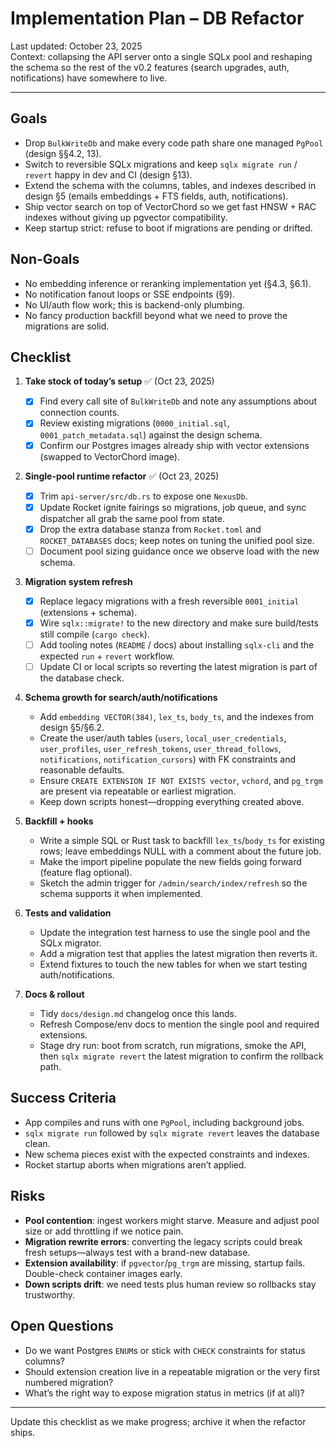 # Implementation Plan – DB Refactor

Last updated: October 23, 2025  
Context: collapsing the API server onto a single SQLx pool and reshaping the schema so the rest of the v0.2 features (search upgrades, auth, notifications) have somewhere to live.

---

## Goals

- Drop `BulkWriteDb` and make every code path share one managed `PgPool` (design §§4.2, 13).
- Switch to reversible SQLx migrations and keep `sqlx migrate run` / `revert` happy in dev and CI (design §13).
- Extend the schema with the columns, tables, and indexes described in design §5 (emails embeddings + FTS fields, auth, notifications).
- Ship vector search on top of VectorChord so we get fast HNSW + RAC indexes without giving up pgvector compatibility.
- Keep startup strict: refuse to boot if migrations are pending or drifted.

## Non-Goals

- No embedding inference or reranking implementation yet (§4.3, §6.1).
- No notification fanout loops or SSE endpoints (§9).
- No UI/auth flow work; this is backend-only plumbing.
- No fancy production backfill beyond what we need to prove the migrations are solid.

## Checklist

1. **Take stock of today’s setup** ✅ (Oct 23, 2025)
   - [x] Find every call site of `BulkWriteDb` and note any assumptions about connection counts.
   - [x] Review existing migrations (`0000_initial.sql`, `0001_patch_metadata.sql`) against the design schema.
   - [x] Confirm our Postgres images already ship with vector extensions (swapped to VectorChord image).

2. **Single-pool runtime refactor** ✅ (Oct 23, 2025)
   - [x] Trim `api-server/src/db.rs` to expose one `NexusDb`.
   - [x] Update Rocket ignite fairings so migrations, job queue, and sync dispatcher all grab the same pool from state.
   - [x] Drop the extra database stanza from `Rocket.toml` and `ROCKET_DATABASES` docs; keep notes on tuning the unified pool size.
   - [ ] Document pool sizing guidance once we observe load with the new schema.

3. **Migration system refresh**
   - [x] Replace legacy migrations with a fresh reversible `0001_initial` (extensions + schema).
   - [x] Wire `sqlx::migrate!` to the new directory and make sure build/tests still compile (`cargo check`).
   - [ ] Add tooling notes (`README` / docs) about installing `sqlx-cli` and the expected `run` + `revert` workflow.
   - [ ] Update CI or local scripts so reverting the latest migration is part of the database check.

4. **Schema growth for search/auth/notifications**
   - Add `embedding VECTOR(384)`, `lex_ts`, `body_ts`, and the indexes from design §5/§6.2.
   - Create the user/auth tables (`users`, `local_user_credentials`, `user_profiles`, `user_refresh_tokens`, `user_thread_follows`, `notifications`, `notification_cursors`) with FK constraints and reasonable defaults.
   - Ensure `CREATE EXTENSION IF NOT EXISTS vector`, `vchord`, and `pg_trgm` are present via repeatable or earliest migration.
   - Keep down scripts honest—dropping everything created above.

5. **Backfill + hooks**
   - Write a simple SQL or Rust task to backfill `lex_ts`/`body_ts` for existing rows; leave embeddings NULL with a comment about the future job.
   - Make the import pipeline populate the new fields going forward (feature flag optional).
   - Sketch the admin trigger for `/admin/search/index/refresh` so the schema supports it when implemented.

6. **Tests and validation**
   - Update the integration test harness to use the single pool and the SQLx migrator.
   - Add a migration test that applies the latest migration then reverts it.
   - Extend fixtures to touch the new tables for when we start testing auth/notifications.

7. **Docs & rollout**
   - Tidy `docs/design.md` changelog once this lands.
   - Refresh Compose/env docs to mention the single pool and required extensions.
   - Stage dry run: boot from scratch, run migrations, smoke the API, then `sqlx migrate revert` the latest migration to confirm the rollback path.

## Success Criteria

- App compiles and runs with one `PgPool`, including background jobs.
- `sqlx migrate run` followed by `sqlx migrate revert` leaves the database clean.
- New schema pieces exist with the expected constraints and indexes.
- Rocket startup aborts when migrations aren’t applied.

## Risks

- **Pool contention**: ingest workers might starve. Measure and adjust pool size or add throttling if we notice pain.
- **Migration rewrite errors**: converting the legacy scripts could break fresh setups—always test with a brand-new database.
- **Extension availability**: if `pgvector`/`pg_trgm` are missing, startup fails. Double-check container images early.
- **Down scripts drift**: we need tests plus human review so rollbacks stay trustworthy.

## Open Questions

- Do we want Postgres `ENUM`s or stick with `CHECK` constraints for status columns?
- Should extension creation live in a repeatable migration or the very first numbered migration?
- What’s the right way to expose migration status in metrics (if at all)?

---

Update this checklist as we make progress; archive it when the refactor ships.
